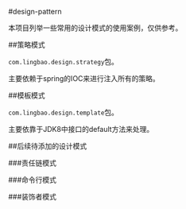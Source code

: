 #design-pattern

本项目列举一些常用的设计模式的使用案例，仅供参考。

##策略模式

`com.lingbao.design.strategy`包。

主要依赖于spring的IOC来进行注入所有的策略。

##模板模式

`com.lingbao.design.template`包。


主要依靠于JDK8中接口的default方法来处理。

##后续待添加的设计模式

###责任链模式

###命令行模式

###装饰者模式


